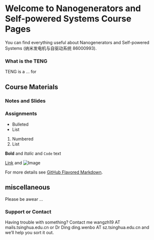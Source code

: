 # Welcome to Nanogenerators and Self-powered Systems Course Pages

You can find everything useful about Nanogenerators and Self-powered Systems (纳米发电机与自驱动系统 86000993).

### What is the TENG

TENG is a ... for



## Course Materials
### Notes and Slides
### Assignments

- Bulleted
- List

1. Numbered
2. List

**Bold** and _Italic_ and `Code` text

[Link](url) and ![Image](src)

For more details see [GitHub Flavored Markdown](https://guides.github.com/features/mastering-markdown/).

## miscellaneous

Please be awear ...

### Support or Contact

Having trouble with something? Contact me wangzh19 AT mails.tsinghua.edu.cn or Dr Ding  ding.wenbo AT sz.tsinghua.edu.cn  and we’ll help you sort it out.
